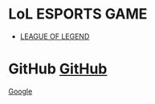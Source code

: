 # LoL ESPORTS GAME
* [LEAGUE OF LEGEND](https://samcaro.github.io/DEV008-data-lovers-League-of-Legends/)


# GitHub [GitHub](https://github.com/)


[Google](https://www.google.com/)

